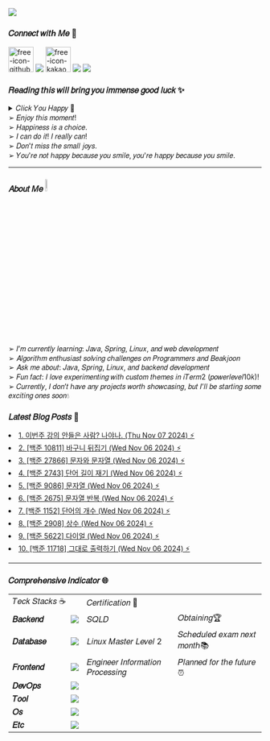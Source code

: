 <a href="https://hits.seeyoufarm.com"><img src="https://hits.seeyoufarm.com/api/count/incr/badge.svg?url=https%3A%2F%2Fgithub.com%2Fsbi1024%2Fhit-counter&count_bg=%23C91426&title_bg=%23311CD1&icon=canonical.svg&icon_color=%23B51DDB&title=%F0%9D%92%97%F0%9D%92%8A%F0%9D%92%94%F0%9D%92%8A%F0%9D%92%95&edge_flat=false"/></a>

### 𝐶𝑜𝑛𝑛𝑒𝑐𝑡 𝑤𝑖𝑡ℎ 𝑀𝑒 🔗  
<span><a href="https://sbi1024.github.io/"> <img src="https://github.com/user-attachments/assets/9efa66cd-c50f-4487-aa47-6e5814ca2991" alt="free-icon-github" width="50" heigth = "50" /></a></span>
<span><a href="https://www.instagram.com/yamu.okay/" target="blank"><img src="https://skillicons.dev/icons?i=instagram" /></a></span>
<span><a href="https://open.kakao.com/o/ggq6pkWg"><img src="https://github.com/user-attachments/assets/5aec97fd-8573-441a-a8fa-19e47ce5e2d9" alt="free-icon-kakao" width="50" heigth = "50"></a></span>
<span><a href="https://discord.gg/qMAZGWW4Zd" target="blank"><img src="https://skillicons.dev/icons?i=discord" /></a></span>
<span><a href="mailto:treein10242@gmail.com" target="blank"><img src="https://skillicons.dev/icons?i=gmail" /></a></span>

### 𝑅𝑒𝑎𝑑𝑖𝑛𝑔 𝑡𝘩𝑖𝑠 𝑤𝑖𝑙𝑙 𝑏𝑟𝑖𝑛𝑔 𝑦𝑜𝑢 𝑖𝑚𝑚𝑒𝑛𝑠𝑒 𝑔𝑜𝑜𝑑 𝑙𝑢𝑐𝑘 ✨
<details>
  <summary> 𝐶𝑙𝑖𝑐𝑘 𝑌𝑜𝑢 𝐻𝑎𝑝𝑝𝑦 🌈</summary>
  
  ![img](https://github.com/user-attachments/assets/e7e6577e-1508-44cb-85f6-d553abbe1dc7) 
</details>
 ➢ 𝐸𝑛𝑗𝑜𝑦 𝑡ℎ𝑖𝑠 𝑚𝑜𝑚𝑒𝑛𝑡!  </br>
 ➢ 𝐻𝑎𝑝𝑝𝑖𝑛𝑒𝑠𝑠 𝑖𝑠 𝑎 𝑐ℎ𝑜𝑖𝑐𝑒.  </br>
 ➢ 𝐼 𝑐𝑎𝑛 𝑑𝑜 𝑖𝑡! 𝐼 𝑟𝑒𝑎𝑙𝑙𝑦 𝑐𝑎𝑛!  </br>
 ➢ 𝐷𝑜𝑛'𝑡 𝑚𝑖𝑠𝑠 𝑡ℎ𝑒 𝑠𝑚𝑎𝑙𝑙 𝑗𝑜𝑦𝑠.  </br>
 ➢ 𝑌𝑜𝑢'𝑟𝑒 𝑛𝑜𝑡 ℎ𝑎𝑝𝑝𝑦 𝑏𝑒𝑐𝑎𝑢𝑠𝑒 𝑦𝑜𝑢 𝑠𝑚𝑖𝑙𝑒, 𝑦𝑜𝑢'𝑟𝑒 ℎ𝑎𝑝𝑝𝑦 𝑏𝑒𝑐𝑎𝑢𝑠𝑒 𝑦𝑜𝑢 𝑠𝑚𝑖𝑙𝑒. </br>

---

### 𝐴𝑏𝑜𝑢𝑡 𝑀𝑒 <img src="https://media.giphy.com/media/GltC4HZLjJLvq/giphy.gif?cid=790b7611vxkffaq8p5eo9kl5xcxvnpw82hi7xoinkgwkpbnp&ep=v1_stickers_search&rid=giphy.gif&ct=s" width="8%">
➢  𝐼’𝑚 𝑐𝑢𝑟𝑟𝑒𝑛𝑡𝑙𝑦 𝑙𝑒𝑎𝑟𝑛𝑖𝑛𝑔: 𝐽𝑎𝑣𝑎, 𝑆𝑝𝑟𝑖𝑛𝑔, 𝐿𝑖𝑛𝑢𝑥, 𝑎𝑛𝑑 𝑤𝑒𝑏 𝑑𝑒𝑣𝑒𝑙𝑜𝑝𝑚𝑒𝑛𝑡 </br>
➢  𝐴𝑙𝑔𝑜𝑟𝑖𝑡ℎ𝑚 𝑒𝑛𝑡ℎ𝑢𝑠𝑖𝑎𝑠𝑡 𝑠𝑜𝑙𝑣𝑖𝑛𝑔 𝑐ℎ𝑎𝑙𝑙𝑒𝑛𝑔𝑒𝑠 𝑜𝑛 𝑃𝑟𝑜𝑔𝑟𝑎𝑚𝑚𝑒𝑟𝑠 𝑎𝑛𝑑 𝐵𝑒𝑎𝑘𝑗𝑜𝑜𝑛 </br>
➢  𝐴𝑠𝑘 𝑚𝑒 𝑎𝑏𝑜𝑢𝑡: 𝐽𝑎𝑣𝑎, 𝑆𝑝𝑟𝑖𝑛𝑔, 𝐿𝑖𝑛𝑢𝑥, 𝑎𝑛𝑑 𝑏𝑎𝑐𝑘𝑒𝑛𝑑 𝑑𝑒𝑣𝑒𝑙𝑜𝑝𝑚𝑒𝑛𝑡 </br>
➢  𝐹𝑢𝑛 𝑓𝑎𝑐𝑡: 𝐼 𝑙𝑜𝑣𝑒 𝑒𝑥𝑝𝑒𝑟𝑖𝑚𝑒𝑛𝑡𝑖𝑛𝑔 𝑤𝑖𝑡ℎ 𝑐𝑢𝑠𝑡𝑜𝑚 𝑡ℎ𝑒𝑚𝑒𝑠 𝑖𝑛 𝑖𝑇𝑒𝑟𝑚2 (𝑝𝑜𝑤𝑒𝑟𝑙𝑒𝑣𝑒𝑙10𝑘)! </br>
➢ 𝐶𝑢𝑟𝑟𝑒𝑛𝑡𝑙𝑦, 𝐼 𝑑𝑜𝑛’𝑡 ℎ𝑎𝑣𝑒 𝑎𝑛𝑦 𝑝𝑟𝑜𝑗𝑒𝑐𝑡𝑠 𝑤𝑜𝑟𝑡ℎ 𝑠ℎ𝑜𝑤𝑐𝑎𝑠𝑖𝑛𝑔, 𝑏𝑢𝑡 𝐼’𝑙𝑙 𝑏𝑒 𝑠𝑡𝑎𝑟𝑡𝑖𝑛𝑔 𝑠𝑜𝑚𝑒 𝑒𝑥𝑐𝑖𝑡𝑖𝑛𝑔 𝑜𝑛𝑒𝑠 𝑠𝑜𝑜𝑛💧 </br>

 
### 𝐿𝑎𝑡𝑒𝑠𝑡 𝐵𝑙𝑜𝑔 𝑃𝑜𝑠𝑡𝑠 📕
<!-- BLOG-POST-LIST:START --><li><a href="https://sbi1024.github.io/Etc/diary/post-06.html">1. 이번주 강의 안들은 사람? 나야나. (Thu Nov 07 2024) ⚡</a></li>
<li><a href="https://sbi1024.github.io/Algorithm/java-ex/post-08.html">2. [백준 10811] 바구니 뒤집기 (Wed Nov 06 2024) ⚡</a></li>
<li><a href="https://sbi1024.github.io/Algorithm/java-ex/post-09.html">3. [백준 27866] 문자와 문자열 (Wed Nov 06 2024) ⚡</a></li>
<li><a href="https://sbi1024.github.io/Algorithm/java-ex/post-10.html">4. [백준 2743] 단어 길이 재기 (Wed Nov 06 2024) ⚡</a></li>
<li><a href="https://sbi1024.github.io/Algorithm/java-ex/post-11.html">5. [백준 9086] 문자열 (Wed Nov 06 2024) ⚡</a></li>
<li><a href="https://sbi1024.github.io/Algorithm/java-ex/post-12.html">6. [백준 2675] 문자열 반복 (Wed Nov 06 2024) ⚡</a></li>
<li><a href="https://sbi1024.github.io/Algorithm/java-ex/post-13.html">7. [백준 1152] 단어의 개수 (Wed Nov 06 2024) ⚡</a></li>
<li><a href="https://sbi1024.github.io/Algorithm/java-ex/post-14.html">8. [백준 2908] 상수 (Wed Nov 06 2024) ⚡</a></li>
<li><a href="https://sbi1024.github.io/Algorithm/java-ex/post-15.html">9. [백준 5622] 다이얼 (Wed Nov 06 2024) ⚡</a></li>
<li><a href="https://sbi1024.github.io/Algorithm/java-ex/post-16.html">10. [백준 11718] 그대로 출력하기 (Wed Nov 06 2024) ⚡</a></li>
<!-- BLOG-POST-LIST:END -->

---

### 𝐶𝑜𝑚𝑝𝑟𝑒ℎ𝑒𝑛𝑠𝑖𝑣𝑒 𝐼𝑛𝑑𝑖𝑐𝑎𝑡𝑜𝑟 🌐
<table style="border:none; border-collapse: collapse;">
  <tr>
    <td colspan='2' style="border: none;">𝑇𝑒𝑐𝑘 𝑆𝑡𝑎𝑐𝑘𝑠 ☕ </td>
    <td colspan='2' style="border: none;">𝐶𝑒𝑟𝑡𝑖𝑓𝑖𝑐𝑎𝑡𝑖𝑜𝑛 🥇</td>
  </tr>
  <tr>
    <td style="border: none; width: 100px; font-weight: bold;">𝐵𝑎𝑐𝑘𝑒𝑛𝑑</td>
    <td style="border: none;"><img src="https://skillicons.dev/icons?i=java,spring,hibernate,gradle,grafana,kafka,elasticsearch"/></td>
    <td style="border: none;">𝑆𝑄𝐿𝐷</td>
    <td style="border: none;">𝑂𝑏𝑡𝑎𝑖𝑛𝑖𝑛𝑔🏆</td>
  </tr>
  <tr>
    <td style="border: none; font-weight: bold;">𝐷𝑎𝑡𝑎𝑏𝑎𝑠𝑒</td>
    <td style="border: none;"><img src="https://skillicons.dev/icons?i=mysql,redis"/></td>
    <td style="border: none;">𝐿𝑖𝑛𝑢𝑥 𝑀𝑎𝑠𝑡𝑒𝑟 𝐿𝑒𝑣𝑒𝑙 2</td>
    <td style="border: none;">𝑆𝑐ℎ𝑒𝑑𝑢𝑙𝑒𝑑 𝑒𝑥𝑎𝑚 𝑛𝑒𝑥𝑡 𝑚𝑜𝑛𝑡ℎ📚</td>
  </tr>
  <tr>
    <td style="border: none; font-weight: bold;">𝐹𝑟𝑜𝑛𝑡𝑒𝑛𝑑</td>
    <td style="border: none;"><img src="https://skillicons.dev/icons?i=html,js,css,bootstrap"/></td>
    <td style="border: none;">𝐸𝑛𝑔𝑖𝑛𝑒𝑒𝑟 𝐼𝑛𝑓𝑜𝑟𝑚𝑎𝑡𝑖𝑜𝑛 𝑃𝑟𝑜𝑐𝑒𝑠𝑠𝑖𝑛𝑔</td>
    <td style="border: none;">𝑃𝑙𝑎𝑛𝑛𝑒𝑑 𝑓𝑜𝑟 𝑡ℎ𝑒 𝑓𝑢𝑡𝑢𝑟𝑒 ⏰</td>
  </tr>
  <tr>
    <td style="border: none; font-weight: bold;">𝐷𝑒𝑣𝑂𝑝𝑠</td>
    <td style="border: none;"><img src="https://skillicons.dev/icons?i=git,github,githubactions,jenkins,docker,kubernetes,nginx,aws"/></td>
    <td colspan='2'style="border: none;"></td>
  </tr>
  <tr>
    <td style="border: none; font-weight: bold;">𝑇𝑜𝑜𝑙</td>
    <td style="border: none;"><img src="https://skillicons.dev/icons?i=idea,vscode,notion,postman,vim"/></td>
    <td colspan='2'style="border: none;"></td>
  </tr>
  <tr>
    <td style="border: none; font-weight: bold;">𝑂𝑠</td>
    <td style="border: none;"><img src="https://skillicons.dev/icons?i=apple,windows,linux"/></td>
    <td colspan='2'style="border: none;"></td>
  </tr>
  <tr>
    <td style="border: none; font-weight: bold;">𝐸𝑡𝑐</td>
    <td style="border: none;"><img src="https://skillicons.dev/icons?i=md"/></td>
    <td colspan='2'style="border: none;"></td>
  </tr>
</table>







<!-- 
<img src="http://mazassumnida.wtf/api/v2/generate_badge?boj=sbi1024"/>
// [![Solved.ac프로필](http://mazassumnida.wtf/api/mini/generate_badge?boj={handle})](https://solved.ac/{handle})

[![Readme Card](https://github-readme-stats.vercel.app/api/pin/?username=sbi1024&bg_color=1a2a3b,cfe3f5,eff7fb,fafafa&repo=programmers-custom&show_icons=true&hide_border=true)](https://github.com/sbi1024/programmers-custom)
[![Readme Card](https://github-readme-stats.vercel.app/api/pin/?username=sbi1024&bg_color=1a2a3b,cfe3f5,eff7fb,fafafa&repo=programmers-auto&show_icons=true&hide_border=true)](https://github.com/sbi1024/programmers-auto)

### 𝐶𝑜𝑚𝑝𝑟𝑒ℎ𝑒𝑛𝑠𝑖𝑣𝑒 𝐼𝑛𝑑𝑖𝑐𝑎𝑡𝑜𝑟 🌐
| 𝑇𝑒𝑐𝑘 𝑆𝑡𝑎𝑐𝑘𝑠 ☕ | 𝑆𝑡𝑎𝑡𝑖𝑠𝑡𝑖𝑐𝑠 🔥 |
| :-------------: | :-----------: |
| <img src="https://skillicons.dev/icons?i=java,spring,hibernate,gradle,grafana,kafka,elasticsearch,mysql,redis,aws" width=100%/> | <img src="https://github-readme-stats.vercel.app/api?username=sbi1024&theme=github_dark&show_icons=true&bg_color=00000000&hide_border=true&text_color=1E90FF&title_color=1E90FF&icon_color=1E90FF" width=450px/> |
| <img src="https://skillicons.dev/icons?i=html,js,css,bootstrap,git,github,githubactions,jenkins,docker,kubernetes" width=100%/> | <img src="https://streak-stats.demolab.com/?user=sbi1024&theme=holi%20theme&show_icons=true&locale=e&date_format=%5BY.%5Dn.j&mode=weekly&background=transparent&hide_border=true&ring=1E90FF&fire=1E90FF&sideNums=1E90FF&currStreakLabel=1E90FF&sideLabels=1E90FF&dates=1E90FF&currStreakNum=1E90FF" width=450px/> |
| <img src="https://skillicons.dev/icons?i=nginx,idea,vscode,notion,postman,vim,apple,windows,linux,md" width=100%/> | <img src="https://github-readme-activity-graph.vercel.app/graph?username=sbi1024&show_icons=true&theme=github-dark&bg_color=transparent&hide_border=true" width=450px/> | 
| <img src="http://mazassumnida.wtf/api/v2/generate_badge?boj=sbi1024" witdh=180%/> | <img src="https://render.gitanimals.org/farms/sbi1024" width=450px/> |



➢ 𝐵𝑎𝑐𝑘𝑒𝑛𝑑  <img src="https://skillicons.dev/icons?i=java,spring,hibernate,gradle,grafana,kafka,elasticsearch"/></br> 
➢ 𝐷𝑎𝑡𝑎𝑏𝑎𝑠𝑒 <img src="https://skillicons.dev/icons?i=mysql,redis"/></br> 
➢ 𝐹𝑟𝑜𝑛𝑡𝑒𝑛𝑑 <img src="https://skillicons.dev/icons?i=html,js,css,bootstrap"/></br> 
➢ 𝐷𝑒𝑣𝑂𝑝𝑠   <img src="https://skillicons.dev/icons?i=git,github,githubactions,jenkins,docker,kubernetes,nginx,aws"/></br>
➢ 𝑇𝑜𝑜𝑙      <img src="https://skillicons.dev/icons?i=idea,vscode,notion,postman,vim"/></br> 
➢ 𝑂𝑠       <img src="https://skillicons.dev/icons?i=apple,windows,linux"/></br> 
➢ 𝐸𝑡𝑐      <img src="https://skillicons.dev/icons?i=md"/></br> 
➢ 𝐴𝑙𝑔𝑜𝑟𝑖𝑡ℎ𝑚 <img src="http://mazassumnida.wtf/api/v2/generate_badge?boj=sbi1024"/></br>
-->
